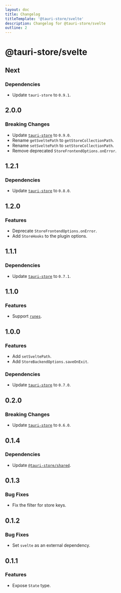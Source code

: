 ```yaml
---
layout: doc
title: Changelog
titleTemplate: '@tauri-store/svelte'
description: Changelog for @tauri-store/svelte
outline: 2
---
```


# @tauri-store/svelte

## Next

### Dependencies

- Update `tauri-store` to `0.9.1`.

## 2.0.0

### Breaking Changes

- Update [`tauri-store`](https://docs.rs/tauri-store/0.9.0/tauri_store/) to `0.9.0`.
- Rename `getSveltePath` to `getStoreCollectionPath`.
- Rename `setSveltePath` to `setStoreCollectionPath`.
- Remove deprecated `StoreFrontendOptions.onError`.

## 1.2.1

### Dependencies

- Update [`tauri-store`](https://docs.rs/tauri-store/0.8.0/tauri_store/) to `0.8.0`.

## 1.2.0

### Features

- Deprecate `StoreFrontendOptions.onError`.
- Add `StoreHooks` to the plugin options.

## 1.1.1

### Dependencies

- Update [`tauri-store`](https://docs.rs/tauri-store/0.7.1/tauri_store/) to `0.7.1`.

## 1.1.0

### Features

- Support [`runes`](https://svelte.dev/docs/svelte/what-are-runes).

## 1.0.0

### Features

- Add `setSveltePath`.
- Add `StoreBackendOptions.saveOnExit`.

### Dependencies

- Update [`tauri-store`](https://docs.rs/tauri-store/0.7.0/tauri_store/) to `0.7.0`.

## 0.2.0

### Breaking Changes

- Update [`tauri-store`](https://docs.rs/tauri-store/0.6.0/tauri_store/) to `0.6.0`.

## 0.1.4

### Dependencies

- Update [`@tauri-store/shared`](https://www.npmjs.com/package/@tauri-store/shared).

## 0.1.3

### Bug Fixes

- Fix the filter for store keys.

## 0.1.2

### Bug Fixes

- Set `svelte` as an external dependency.

## 0.1.1

### Features

- Expose `State` type.
